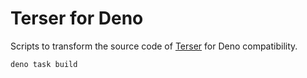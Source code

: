 # Terser for Deno

Scripts to transform the source code of [Terser](https://terser.org/) for Deno
compatibility.

```sh
deno task build
```
